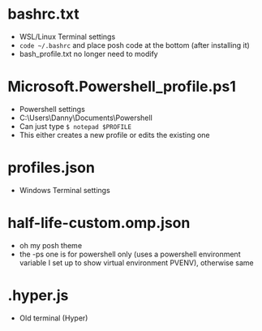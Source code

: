 # bashrc.txt
* WSL/Linux Terminal settings
* `code ~/.bashrc` and place posh code at the bottom (after installing it)
* bash_profile.txt no longer need to modify

# Microsoft.Powershell_profile.ps1
* Powershell settings
* C:\Users\Danny\Documents\Powershell
* Can just type `$ notepad $PROFILE`
* This either creates a new profile or edits the existing one

# profiles.json
* Windows Terminal settings

# half-life-custom.omp.json
* oh my posh theme
* the -ps one is for powershell only (uses a powershell environment variable I set up to show virtual environment PVENV), otherwise same

# .hyper.js
* Old terminal (Hyper)
